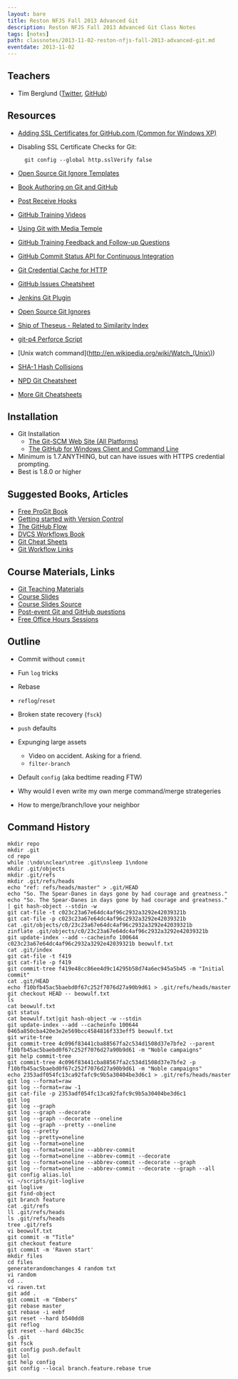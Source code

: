 ```yaml
---
layout: bare
title: Reston NFJS Fall 2013 Advanced Git
description: Reston NFJS Fall 2013 Advanced Git Class Notes
tags: [notes]
path: classnotes/2013-11-02-reston-nfjs-fall-2013-advanced-git.md
eventdate: 2013-11-02
---
```


## Teachers
* Tim Berglund ([Twitter](http://twitter.com/tlberglund), [GitHub](https://github.com/tlberglund))

## Resources

* [Adding SSL Certificates for GitHub.com (Common for Windows XP)](http://stackoverflow.com/questions/3777075/https-github-access/4454754#4454754)
* Disabling SSL Certificate Checks for Git:

        git config --global http.sslVerify false
* [Open Source Git Ignore Templates](https://github.com/github/gitignore)
* [Book Authoring on Git and GitHub](http://teach.github.com/articles/book-authoring-using-git-and-github/)
* [Post Receive Hooks](https://help.github.com/articles/post-receive-hooks)
* [GitHub Training Videos](http://training.github.com/resources/videos/)
* [Using Git with Media Temple](http://carl-topham.com/theblog/post/using-git-media-temple/)
* [GitHub Training Feedback and Follow-up Questions](https://github.com/githubtraining/feedback/issues?state=open)
* [GitHub Commit Status API for Continuous Integration](https://github.com/blog/1227-commit-status-api)
* [Git Credential Cache for HTTP](http://teach.github.com/articles/lesson-git-credential-cache/)
* [GitHub Issues Cheatsheet](http://teach.github.com/articles/github-issues-cheatsheet/)
* [Jenkins Git Plugin](https://wiki.jenkins-ci.org/display/JENKINS/Git+Plugin)
* [Open Source Git Ignores](https://github.com/github/gitignore)
* [Ship of Theseus - Related to Similarity Index](http://en.wikipedia.org/wiki/Ship_of_Theseus)
* [git-p4 Perforce Script](http://answers.perforce.com/articles/KB_Article/Git-P4)
* [Unix watch command](http://en.wikipedia.org/wiki/Watch_(Unix\))
* [SHA-1 Hash Collisions](http://git-scm.com/book/ch6-1.html#A-SHORT-NOTE-ABOUT-SHA-1)
* [NPD Git Cheatsheet](http://ndpsoftware.com/git-cheatsheet.html)
* [More Git Cheatsheets](http://teach.github.com/articles/git-cheatsheets/)

## Installation
* Git Installation
    * [The Git-SCM Web Site (All Platforms)](http://git-scm.com)
    * [The GitHub for Windows Client and Command Line](http://windows.github.com)
* Minimum is 1.7.ANYTHING, but can have issues with HTTPS credential prompting.
* Best is 1.8.0 or higher

## Suggested Books, Articles
* [Free ProGit Book](http://git-scm.com/book)
* [Getting started with Version Control](http://teach.github.com/articles/lesson-new-to-version-control/)
* [The GitHub Flow](http://scottchacon.com/2011/08/31/github-flow.html)
* [DVCS Workflows Book](https://github.com/zkessin/dvcs-workflows)
* [Git Cheat Sheets](http://teach.github.com/articles/git-cheatsheets/)
* [Git Workflow Links](https://pinboard.in/u:matthew.mccullough/t:git+workflow)

## Course Materials, Links
* [Git Teaching Materials](http://teach.github.com)
* [Course Slides](http://teach.github.com/presentations/)
* [Course Slides Source](https://github.com/github/teach.github.com/tree/gh-pages/presentations)
* [Post-event Git and GitHub questions](https://github.com/githubtraining/feedback/)
* [Free Office Hours Sessions](http://training.github.com/web/free-classes/)

## Outline
* Commit without `commit`
* Fun `log` tricks
* Rebase
* `reflog`/`reset`
* Broken state recovery (`fsck`)
* `push` defaults
* Expunging large assets
  * Video on accident. Asking for a friend.
  * `filter-branch`
* Default `config` (aka bedtime reading FTW)

* Why would I even write my own merge command/merge strategeries
* How to merge/branch/love your neighbor

## Command History

    mkdir repo
    mkdir .git
    cd repo
    while :\ndo\nclear\ntree .git\nsleep 1\ndone
    mkdir .git/objects
    mkdir .git/refs
    mkdir .git/refs/heads
    echo "ref: refs/heads/master" > .git/HEAD
    echo "So. The Spear-Danes in days gone by had courage and greatness."
    echo "So. The Spear-Danes in days gone by had courage and greatness." | git hash-object --stdin -w
    git cat-file -t c023c23a67e64dc4af96c2932a3292e42039321b
    git cat-file -p c023c23a67e64dc4af96c2932a3292e42039321b
    cat .git/objects/c0/23c23a67e64dc4af96c2932a3292e42039321b
    zinflate .git/objects/c0/23c23a67e64dc4af96c2932a3292e42039321b
    git update-index --add --cacheinfo 100644 c023c23a67e64dc4af96c2932a3292e42039321b beowulf.txt
    cat .git/index
    git cat-file -t f419
    git cat-file -p f419
    git commit-tree f419e48cc86ee4d9c14295b58d74a6ec945a5b45 -m "Initial commit"
    cat .git/HEAD
    echo f10bfb45ac5baebd0f67c252f7076d27a90b9d61 > .git/refs/heads/master
    git checkout HEAD -- beowulf.txt
    ls
    cat beowulf.txt
    git status
    cat beowulf.txt|git hash-object -w --stdin
    git update-index --add --cacheinfo 100644 0465a850cba420e3e2e569bcc4584816f333eff5 beowulf.txt
    git write-tree
    git commit-tree 4c096f83441cba88567fa2c534d1508d37e7bfe2 --parent f10bfb45ac5baebd0f67c252f7076d27a90b9d61 -m "Noble campaigns"
    git help commit-tree
    git commit-tree 4c096f83441cba88567fa2c534d1508d37e7bfe2 -p f10bfb45ac5baebd0f67c252f7076d27a90b9d61 -m "Noble campaigns"
    echo 2353adf054fc13ca92fafc9c9b5a30404be3d6c1 > .git/refs/heads/master
    git log --format=raw
    git log --format=raw -1
    git cat-file -p 2353adf054fc13ca92fafc9c9b5a30404be3d6c1
    git log
    git log --graph
    git log --graph --decorate
    git log --graph --decorate --oneline
    git log --graph --pretty --oneline
    git log --pretty
    git log --pretty=oneline
    git log --format=oneline
    git log --format=oneline --abbrev-commit
    git log --format=oneline --abbrev-commit --decorate
    git log --format=oneline --abbrev-commit --decorate --graph
    git log --format=oneline --abbrev-commit --decorate --graph --all
    git config alias.lol
    vi ~/scripts/git-loglive
    git loglive
    git find-object
    git branch feature
    cat .git/refs
    ll .git/refs/heads
    ls .git/refs/heads
    tree .git/refs
    vi beowulf.txt
    git commit -m "Title"
    git checkout feature
    git commit -m 'Raven start'
    mkdir files
    cd files
    generaterandomchanges 4 random txt
    vi random
    cd ..
    vi raven.txt
    git add .
    git commit -m "Embers"
    git rebase master
    git rebase -i eebf
    git reset --hard b540dd8
    git reflog
    git reset --hard d4bc35c
    ls .git
    git fsck
    git config push.default
    git lol
    git help config
    git config --local branch.feature.rebase true

